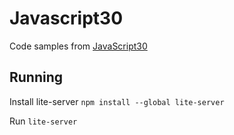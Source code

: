 # Javascript30
Code samples from [JavaScript30](https://github.com/wesbos/JavaScript30)

## Running
Install lite-server
`npm install --global lite-server`

Run
`lite-server`

